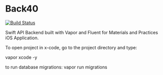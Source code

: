 # Back40

[![Build Status](https://travis-ci.org/SpaceTrucker2196/Back40.svg?branch=main)](https://travis-ci.org/SpaceTrucker2196/Back40)

Swift API Backend built with Vapor and Fluent for Materials and Practices iOS Application.

To open project in x-code, go to the project directory and type:

vapor xcode -y

to run database migrations:
vapor run migrations





